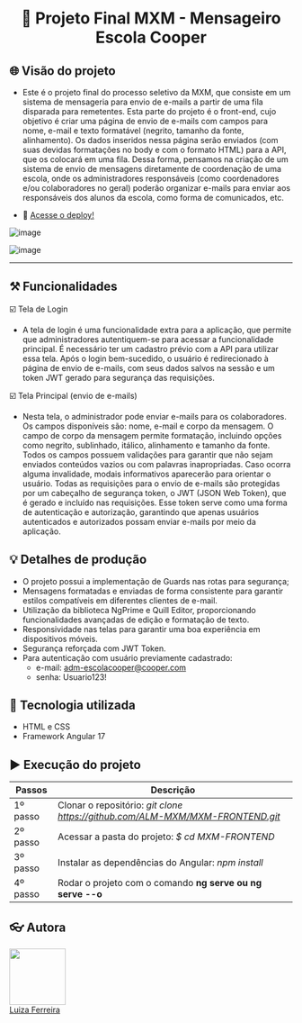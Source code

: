<h1 align="center"> 📧 Projeto Final MXM - Mensageiro Escola Cooper  </h1>

## 🌐 Visão do projeto
* Este é o projeto final do processo seletivo da MXM, que consiste em um sistema de mensageria para envio de e-mails a partir de uma fila disparada para remetentes. Esta parte do projeto é o front-end, cujo objetivo é criar uma página de envio de e-mails com campos para nome, e-mail e texto formatável (negrito, tamanho da fonte, alinhamento). Os dados inseridos nessa página serão enviados (com suas devidas formatações no body e com o formato HTML) para a API, que os colocará em uma fila. Dessa forma, pensamos na criação de um sistema de envio de mensagens diretamente de coordenação de uma escola, onde os administradores responsáveis (como coordenadores e/ou colaboradores no geral) poderão organizar e-mails para enviar aos responsáveis dos alunos da escola, como forma de comunicados, etc.

* 🚀 <a href="https://luiza-mxm-frontend.vercel.app/">Acesse o deploy!</a>

![image](https://github.com/ALM-MXM/MXM-FRONTEND/assets/139771003/2366fa83-1279-4e21-9786-388fe002d8df)

![image](https://github.com/ALM-MXM/MXM-FRONTEND/assets/139771003/4712baeb-3872-4b70-aff5-a1cf26768904)

---------

## ⚒️ Funcionalidades 

☑️ Tela de Login 

* A tela de login é uma funcionalidade extra para a aplicação, que permite que administradores autentiquem-se para acessar a funcionalidade principal. É necessário ter um cadastro prévio com a API para utilizar essa tela. Após o login bem-sucedido, o usuário é redirecionado à página de envio de e-mails, com seus dados salvos na sessão e um token JWT gerado para segurança das requisições.

☑️ Tela Principal (envio de e-mails) 

* Nesta tela, o administrador pode enviar e-mails para os colaboradores. Os campos disponíveis são: nome, e-mail e corpo da mensagem. O campo de corpo da mensagem permite formatação, incluindo opções como negrito, sublinhado, itálico, alinhamento e tamanho da fonte. Todos os campos possuem validações para garantir que não sejam enviados conteúdos vazios ou com palavras inapropriadas. Caso ocorra alguma invalidade, modais informativos aparecerão para orientar o usuário. Todas as requisições para o envio de e-mails são protegidas por um cabeçalho de segurança token, o JWT (JSON Web Token), que é gerado e incluído nas requisições. Esse token serve como uma forma de autenticação e autorização, garantindo que apenas usuários autenticados e autorizados possam enviar e-mails por meio da aplicação. 

## 💡 Detalhes de produção 

* O projeto possui a implementação de Guards nas rotas para segurança;
* Mensagens formatadas e enviadas de forma consistente para garantir estilos compatíveis em diferentes clientes de e-mail.
* Utilização da biblioteca NgPrime e Quill Editor, proporcionando funcionalidades avançadas de edição e formatação de texto.
* Responsividade nas telas para garantir uma boa experiência em dispositivos móveis.
* Segurança reforçada com JWT Token.
* Para autenticação com usuário previamente cadastrado:
  - e-mail: adm-escolacooper@cooper.com
  - senha: Usuario123!

## 🔧 Tecnologia utilizada 

* HTML e CSS 
* Framework Angular 17

## :arrow_forward: Execução do projeto

| Passos | Descrição |
| --- | --- |
| 1º passo | Clonar o repositório: _git clone https://github.com/ALM-MXM/MXM-FRONTEND.git_  |
| 2º passo | Acessar a pasta do projeto: _$ cd MXM-FRONTEND_ |
| 3º passo | Instalar as dependências do Angular: _npm install_ | 
| 4º passo | Rodar o projeto com o comando **ng serve ou  ng serve --o** | ____

## :eyeglasses: Autora

<div><img src="https://github.com/luizaferreirafonseca.png" width="100px;"/></div>
<div><a href="https://github.com/luizaferreirafonseca">Luiza Ferreira</a></div>
</br></br>
